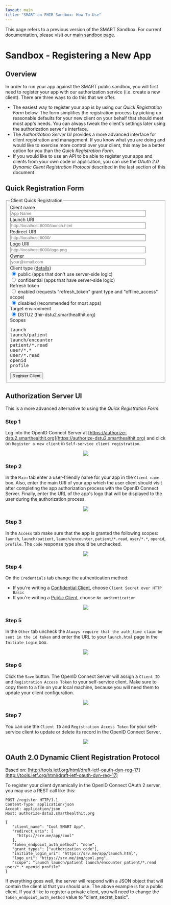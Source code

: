 ```yaml
---
layout: main
title: "SMART on FHIR Sandbox: How To Use"
---
```


<div class="alert alert-warning">
This page refers to a previous version of the SMART Sandbox. For current documentation, please visit our <a href="{{site.baseurl}}sandbox">main sandbox page</a>.
</div>

# Sandbox - Registering a New App

## Overview

In order to run your app against the SMART public sandbox, you will first need to register
your app with our authorization service (i.e. create a new client). There are three
ways to do this that we offer.

 * The easiest way to register your app is by using our *Quick Registration Form* below. The form
 simplifies the registration process by picking up reasonable defaults for your new client on your
 behalf that should meet most app's needs. You can always tweak the client's settings later using
 the authorization server's interface.
 * The *Authorization Server UI* provides a more advanced interface for client registration and management.
 If you know what you are doing and would like to exercise more control over your client, this may be a
 better option for you than the *Quick Registration Form*.
 * If you would like to use an API to be able to register your apps and clients from your own code or application,
 you can use the *OAuth 2.0 Dynamic Client Registration Protocol* described in the last section
 of this document

## Quick Registration Form

<script src="http://ajax.googleapis.com/ajax/libs/jquery/2.1.1/jquery.min.js"></script>
<script type="text/javascript">
    function validateInput (id) {
        var element = $('#' + id);
        var parent = element.parent().parent();
        if (element.val().length === 0) {
            parent.addClass("has-error");
            return false;
        } else {
            parent.removeClass("has-error");
            return true;
        }
    }

    function validateForm () {
        var isValid = true;
        isValid = validateInput("input_client_name") && isValid;
        isValid = validateInput("input_launch_uri") && isValid;
        isValid = validateInput("input_redirect_uri") && isValid;
        isValid = validateInput("input_logo_uri") && isValid;
        isValid = validateInput("input_contact") && isValid;
        return isValid;
    }
    
    function registerClient () {
        if (! validateForm ()) return;
    
        var client_type = "none";
        var registration_endpoint;
        
        if ($("input[name=input_client_type]:checked").val() === "confidential") {
            client_type = "client_secret_basic";
        }
        
        var call_params = {
            client_name: $('#input_client_name').val(),
            initiate_login_uri: [$('#input_launch_uri').val()],
            redirect_uris: [$('#input_redirect_uri').val()],
            logo_uri: $('#input_logo_uri').val(),
            contacts: [$('#input_contact').val()],
            scope: $('#input_scopes').text().replace(/\s+/g, " "),
            grant_types: ["authorization_code"],
            token_endpoint_auth_method: client_type
        };
        
        if ($("input[name=input_refresh_token]:checked").val() === "enabled") {
            call_params.scope += " offline_access";
            call_params.grant_types.push("refresh_token");
        }
        
        if ($("input[name=input_smart_version]:checked").val() === "dstu1") {
            registration_endpoint = 'https://authorize-dstu1.smarthealthit.org/register';
        } else {
            registration_endpoint = 'https://authorize-dstu2.smarthealthit.org/register';
        }

        $.ajax({
            url: registration_endpoint,
            type: 'POST',
            data: JSON.stringify(call_params),
            contentType:"application/json",
            dataType:"json"
        }).done(function(r){
            var canonical = function(scopes){
              JSON.stringify(scopes.split(/\s+/).sort())
            };
            
            $('#client_id').text(r.client_id);
            if (r.client_secret) {
                $('#client_secret').text(r.client_secret);
                $('#client_secret_div').show();
            }
            $('#registration_access_token').text(r.registration_access_token);
            $('#reg-form').fadeOut(400, function() {
                $('#reg-result').fadeIn();
            });
        });
    }
</script>

<div id="reg-form" class="well bs-component">
  <form class="form-horizontal">
   <fieldset>
    <legend>Client Quick Registration</legend>
    <div class="form-group">
        <label class="col-lg-2 control-label" for="input_client_name">Client name</label>
        <div class="col-lg-10">
            <input id="input_client_name" class="form-control" size="50" type="text" placeholder='App Name'>
        </div>
    </div>
    <div class="form-group">
        <label class="col-lg-2 control-label" for="input_launch_uri">Launch URI</label>
        <div class="col-lg-10">
            <input id="input_launch_uri" class="form-control" size="50" type="text" placeholder='http://localhost:8000/launch.html'>
        </div>
    </div>
    <div class="form-group">
        <label class="col-lg-2 control-label" for="input_redirect_uri">Redirect URI</label>
        <div class="col-lg-10">
            <input id="input_redirect_uri" class="form-control" size="50" type="text" placeholder='http://localhost:8000/'>
        </div>
    </div>
    <div class="form-group">
        <label class="col-lg-2 control-label" for="input_logo_uri">Logo URI</label>
        <div class="col-lg-10">
            <input id="input_logo_uri" class="form-control" size="50" type="text" placeholder='http://localhost:8000/logo.png'>
        </div>
    </div>
    <div class="form-group">
        <label class="col-lg-2 control-label" for="input_contact">Owner</label>
        <div class="col-lg-10">
            <input id="input_contact" class="form-control" size="50" type="text" placeholder='your@email.com'>
        </div>
    </div>
    <div class="form-group">
      <label class="col-lg-2 control-label">Client type  (<a href='/authorization#support-for-public-and-confidential-apps'>details</a>)</label>
      <div class="col-lg-10">
        <div class="radio">
          <label>
            <input name="input_client_type" value='public' checked='checked' type="radio">
            public (apps that don't use server-side logic)
          </label>
        </div>
        <div class="radio">
          <label>
            <input name="input_client_type" type='radio' value='confidential'>
            confidential (apps that have server-side logic)
          </label>
        </div>
      </div>
    </div>
    <div class="form-group">
      <label class="col-lg-2 control-label">Refresh token</label>
      <div class="col-lg-10">
        <div class="radio">
          <label>
            <input name="input_refresh_token" value='enabled' type="radio">
            enabled (requests "refresh_token" grant type and "offline_access" scope)
          </label>
        </div>
        <div class="radio">
          <label>
            <input name="input_refresh_token" type='radio' checked='checked'  value='disabled'>
            disabled (recommended for most apps)
          </label>
        </div>
      </div>
    </div>
    <div class="form-group">
      <label class="col-lg-2 control-label">Target environment</label>
      <div class="col-lg-10">
        <div class="radio">
          <label>
            <input name="input_smart_version"  checked='checked' type='radio' value='dstu2'>
            DSTU2 (fhir-dstu2.smarthealthit.org)
          </label>
        </div>
      </div>
    </div>
    <div class="form-group">
        <label class="col-lg-2 control-label">Scopes</label>
        <div class="col-lg-10">
            <span id="input_scopes"><pre>launch
launch/patient
launch/encounter
patient/*.read
user/*.*
user/*.read
openid
profile</pre></span>
        </div>
    </div>
    <div class="form-group">
      <div class="col-lg-10 col-lg-offset-2">
        <button class="btn btn-default btn-primary" onclick="registerClient(); return false">Register Client</button>
      </div>
    </div>
   </fieldset>
  </form>
</div>
<div id="reg-result" style="display:none" class="panel panel-success">
  <div class="panel-heading">
    <h3 class="panel-title">Client registration successful. Please write down the following client access details.</h3>
  </div>
  <div class="panel-body">
    <div><strong>Client ID:</strong> <span id="client_id"></span></div>
    <div id="client_secret_div" style="display:none"><strong>Client Secret:</strong><br/><textarea style="width:100%; height:40px" readonly="readonly" id="client_secret"></textarea></div>
    <div><strong>Registration Access Token:</strong><br/><textarea style="width:100%; height:100px" readonly="readonly" id="registration_access_token"></textarea></div>
  </div>
</div>

## Authorization Server UI

This is a more advanced alternative to using the *Quick Registration Form*.

### Step 1

Log into the OpenID Connect Server at [https://authorize-dstu2.smarthealthit.org](https://authorize-dstu2.smarthealthit.org)
and click on `Register a new client` in `Self-service client registration`.

<div style='text-align: center'>
  <img src="{{site.baseurl}}assets/img/newapp1.png" />
</div>

### Step 2

In the `Main` tab enter a user-friendly name for your app in the `Client name` box.
Also, enter the main URI of your app which the user client should visit after
completing the app authorization process with the OpenID Connect Server. Finally,
enter the URL of the app's logo that will be displayed to the user during the
authorization process.

<div style='text-align: center'>
  <img src="{{site.baseurl}}assets/img/newapp2.png" />
</div>

### Step 3

In the `Access` tab make sure that the app is granted the following scopes: `launch`, `launch/patient`, `launch/encounter`,
`patient/*.read`, `user/*.*`, `openid`, `profile`. The `code` response type should be unchecked.

<div style='text-align: center'>
  <img src="{{site.baseurl}}assets/img/newapp3.png" />
</div>

### Step 4

On the `Credentials` tab change the authentication method:

* If you're writing a [Confidential Client](http://docs.smarthealthit.org/authorization/confidential/), choose `Client Secret over HTTP Basic` 
* If you're writing a [Public Client](http://docs.smarthealthit.org/authorization/public/), choose `No authentication`

<div style='text-align: center'>
  <img src="{{site.baseurl}}assets/img/newapp4.png" />
</div>

### Step 5

In the `Other` tab uncheck the `Always require that the auth_time claim be sent in the id token`
and enter the URL to your `launch.html` page in the `Initiate Login` box.

<div style='text-align: center'>
  <img src="{{site.baseurl}}assets/img/newapp5.png" />
</div>

### Step 6

Click the `Save` button. The OpenID Connect Server will assign a `Client ID` and `Registration Access Token`
to your self-service client. Make sure to copy them to a file on your local machine, because you will need
them to update your client configuration.

<div style='text-align: center'>
  <img src="{{site.baseurl}}assets/img/newapp6.png" />
</div>

### Step 7

You can use the `Client ID` and `Registration Access Token` for your self-service client to
update or delete its record in the OpenID Connect Server.

<div style='text-align: center'>
  <img src="{{site.baseurl}}assets/img/newapp7.png" />
</div>

## OAuth 2.0 Dynamic Client Registration Protocol

Based on: [http://tools.ietf.org/html/draft-ietf-oauth-dyn-reg-17](http://tools.ietf.org/html/draft-ietf-oauth-dyn-reg-17)

To register your client dynamically in the OpenID Connect OAuth 2
server, you may use a REST call like this:

```
POST /register HTTP/1.1
Content-Type: application/json
Accept: application/json
Host: authorize-dstu2.smarthealthit.org

{
   "client_name": "Cool SMART App",
   "redirect_uris": [
     "https://srv.me/app/cool"
   ],
   "token_endpoint_auth_method": "none",
   "grant_types": ["authorization_code"],
   "initiate_login_uri": "https://srv.me/app/launch.html",
   "logo_uri": "https://srv.me/img/cool.png",
   "scope": "launch launch/patient launch/encounter patient/*.read user/*.* openid profile"
}
```

If everything goes well, the server will respond with a JSON object that will contain the client
id that you should use. The above example is for a public client. If you'd like to register
a private client, you will need to change the `token_endpoint_auth_method` value to
"client_secret_basic".

